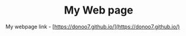 <h1 align="center">My Web page</h1>


My webpage link - [https://donoo7.github.io/](https://donoo7.github.io/)
